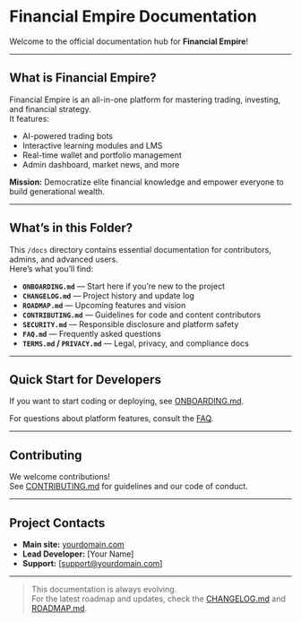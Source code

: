 # Financial Empire Documentation

Welcome to the official documentation hub for **Financial Empire**!

---

## What is Financial Empire?

Financial Empire is an all-in-one platform for mastering trading, investing, and financial strategy.  
It features:
- AI-powered trading bots
- Interactive learning modules and LMS
- Real-time wallet and portfolio management
- Admin dashboard, market news, and more

**Mission:** Democratize elite financial knowledge and empower everyone to build generational wealth.

---

## What’s in this Folder?

This `/docs` directory contains essential documentation for contributors, admins, and advanced users.  
Here’s what you’ll find:

- **`ONBOARDING.md`** — Start here if you’re new to the project
- **`CHANGELOG.md`** — Project history and update log
- **`ROADMAP.md`** — Upcoming features and vision
- **`CONTRIBUTING.md`** — Guidelines for code and content contributors
- **`SECURITY.md`** — Responsible disclosure and platform safety
- **`FAQ.md`** — Frequently asked questions
- **`TERMS.md` / `PRIVACY.md`** — Legal, privacy, and compliance docs

---

## Quick Start for Developers

If you want to start coding or deploying, see [ONBOARDING.md](./ONBOARDING.md).

For questions about platform features, consult the [FAQ](./FAQ.md).

---

## Contributing

We welcome contributions!  
See [CONTRIBUTING.md](./CONTRIBUTING.md) for guidelines and our code of conduct.

---

## Project Contacts

- **Main site:** [yourdomain.com](https://yourdomain.com)
- **Lead Developer:** [Your Name]
- **Support:** [support@yourdomain.com]

---

> This documentation is always evolving.  
> For the latest roadmap and updates, check the [CHANGELOG.md](./CHANGELOG.md) and [ROADMAP.md](./ROADMAP.md).
